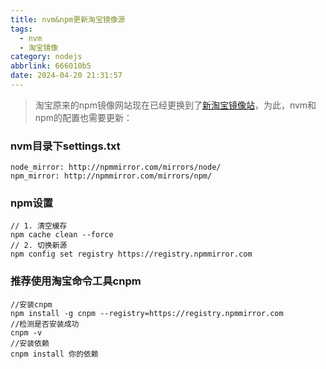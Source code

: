 ```yaml
---
title: nvm&npm更新淘宝镜像源
tags:
  - nvm
  - 淘宝镜像
category: nodejs
abbrlink: 666010b5
date: 2024-04-20 21:31:57
---
```

> 淘宝原来的npm镜像网站现在已经更换到了[新淘宝镜像站](https://npmmirror.com)，为此，nvm和npm的配置也需要更新：
### nvm目录下settings.txt
```text
node_mirror: http://npmmirror.com/mirrors/node/ 
npm_mirror: http://npmmirror.com/mirrors/npm/
```
### npm设置
```text
// 1. 清空缓存
npm cache clean --force
// 2. 切换新源
npm config set registry https://registry.npmmirror.com
```
### 推荐使用淘宝命令工具cnpm
```text
//安装cnpm
npm install -g cnpm --registry=https://registry.npmmirror.com
//检测是否安装成功
cnpm -v
//安装依赖
cnpm install 你的依赖
```